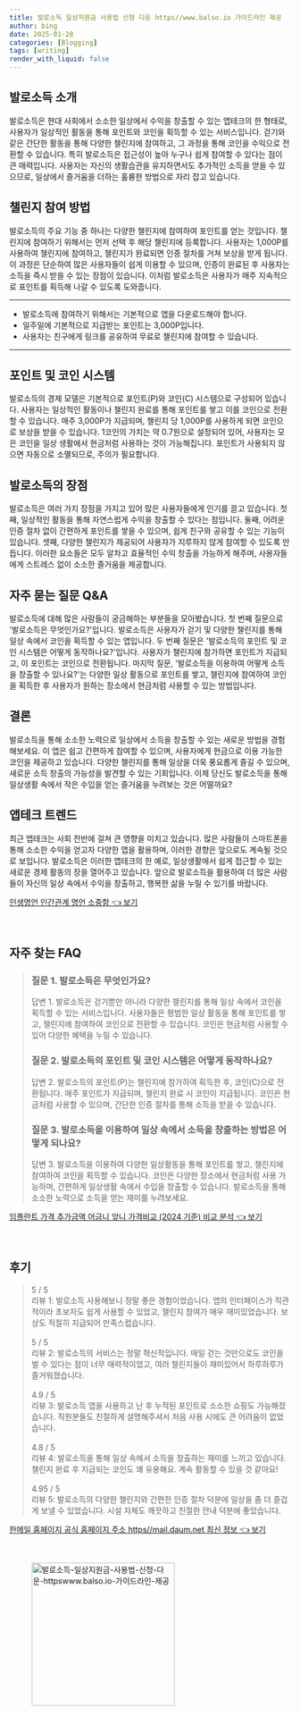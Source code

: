 ```yaml
---
title: 발로소득 일상지원금 사용법 신청 다운 https//www.balso.io 가이드라인 제공
author: bing
date: 2025-01-28
categories: [Blogging]
tags: [writing]
render_with_liquid: false
---
```



<h2 id='발로소득_소개'>발로소득 소개</h2>

<p>발로소득은 현대 사회에서 소소한 일상에서 수익을 창출할 수 있는 앱테크의 한 형태로, 사용자가 일상적인 활동을 통해 포인트와 코인을 획득할 수 있는 서비스입니다. 걷기와 같은 간단한 활동을 통해 다양한 챌린지에 참여하고, 그 과정을 통해 코인을 수익으로 전환할 수 있습니다. 특히 발로소득은 접근성이 높아 누구나 쉽게 참여할 수 있다는 점이 큰 매력입니다. 사용자는 자신의 생활습관을 유지하면서도 추가적인 소득을 얻을 수 있으므로, 일상에서 즐거움을 더하는 훌륭한 방법으로 자리 잡고 있습니다.</p>

<h2 id='챌린지_참여_방법'>챌린지 참여 방법</h2>

<p>발로소득의 주요 기능 중 하나는 다양한 챌린지에 참여하여 포인트를 얻는 것입니다. 챌린지에 참여하기 위해서는 먼저 선택 후 해당 챌린지에 등록합니다. 사용자는 1,000P를 사용하여 챌린지에 참여하고, 챌린지가 완료되면 인증 절차를 거쳐 보상을 받게 됩니다. 이 과정은 단순하여 많은 사용자들이 쉽게 이용할 수 있으며, 인증이 완료된 후 사용자는 소득을 즉시 받을 수 있는 장점이 있습니다. 이처럼 발로소득은 사용자가 매주 지속적으로 포인트를 획득해 나갈 수 있도록 도와줍니다.</p>

<hr />

<ul>
    <li>발로소득에 참여하기 위해서는 기본적으로 앱을 다운로드해야 합니다.</li>
    <li>일주일에 기본적으로 지급받는 포인트는 3,000P입니다.</li>
    <li>사용자는 친구에게 링크를 공유하여 무료로 챌린지에 참여할 수 있습니다.</li>
</ul>

<hr />

<h2 id='포인트_및_코인_시스템'>포인트 및 코인 시스템</h2>

<p>발로소득의 경제 모델은 기본적으로 포인트(P)와 코인(C) 시스템으로 구성되어 있습니다. 사용자는 일상적인 활동이나 챌린지 완료를 통해 포인트를 쌓고 이를 코인으로 전환할 수 있습니다. 매주 3,000P가 지급되며, 챌린지 당 1,000P를 사용하게 되면 코인으로 보상을 받을 수 있습니다. 1코인의 가치는 약 0.7원으로 설정되어 있어, 사용자는 모은 코인을 일상 생활에서 현금처럼 사용하는 것이 가능해집니다. 포인트가 사용되지 않으면 자동으로 소멸되므로, 주의가 필요합니다.</p>

<h2 id='발로소득의_장점'>발로소득의 장점</h2>

<p>발로소득은 여러 가지 장점을 가지고 있어 많은 사용자들에게 인기를 끌고 있습니다. 첫째, 일상적인 활동을 통해 자연스럽게 수익을 창출할 수 있다는 점입니다. 둘째, 어려운 인증 절차 없이 간편하게 포인트를 쌓을 수 있으며, 쉽게 친구와 공유할 수 있는 기능이 있습니다. 셋째, 다양한 챌린지가 제공되어 사용자가 지루하지 않게 참여할 수 있도록 만듭니다. 이러한 요소들은 모두 알차고 효율적인 수익 창출을 가능하게 해주며, 사용자들에게 스트레스 없이 소소한 즐거움을 제공합니다.</p>

<h2 id='자주묻는_질문_Q&A'>자주 묻는 질문 Q&A</h2>

<p>발로소득에 대해 많은 사람들이 궁금해하는 부분들을 모아봤습니다. 첫 번째 질문으로 '발로소득은 무엇인가요?'입니다. 발로소득은 사용자가 걷기 및 다양한 챌린지를 통해 일상 속에서 코인을 획득할 수 있는 앱입니다. 두 번째 질문은 '발로소득의 포인트 및 코인 시스템은 어떻게 동작하나요?'입니다. 사용자가 챌린지에 참가하면 포인트가 지급되고, 이 포인트는 코인으로 전환됩니다. 마지막 질문, '발로소득을 이용하여 어떻게 소득을 창출할 수 있나요?'는 다양한 일상 활동으로 포인트를 쌓고, 챌린지에 참여하여 코인을 획득한 후 사용자가 원하는 장소에서 현금처럼 사용할 수 있는 방법입니다.</p>

<h2 id='결론'>결론</h2>

<p>발로소득을 통해 소소한 노력으로 일상에서 소득을 창출할 수 있는 새로운 방법을 경험해보세요. 이 앱은 쉽고 간편하게 참여할 수 있으며, 사용자에게 현금으로 이용 가능한 코인을 제공하고 있습니다. 다양한 챌린지를 통해 일상을 더욱 풍요롭게 즐길 수 있으며, 새로운 소득 창출의 가능성을 발견할 수 있는 기회입니다. 이제 당신도 발로소득을 통해 일상생활 속에서 작은 수입을 얻는 즐거움을 누려보는 것은 어떨까요?</p>

<h2 id='앱테크_트렌드'>앱테크 트렌드</h2>

<p>최근 앱테크는 사회 전반에 걸쳐 큰 영향을 미치고 있습니다. 많은 사람들이 스마트폰을 통해 소소한 수익을 얻고자 다양한 앱을 활용하며, 이러한 경향은 앞으로도 계속될 것으로 보입니다. 발로소득은 이러한 앱테크의 한 예로, 일상생활에서 쉽게 접근할 수 있는 새로운 경제 활동의 장을 열어주고 있습니다. 앞으로 발로소득을 활용하여 더 많은 사람들이 자신의 일상 속에서 수익을 창출하고, 행복한 삶을 누릴 수 있기를 바랍니다.</p>


<p><a class="click-button" title="인생명언 인간관계 명언 소중함" href="https://24nara.github.io/posts/%EC%9D%B8%EC%83%9D%EB%AA%85%EC%96%B8-%EC%9D%B8%EA%B0%84%EA%B4%80%EA%B3%84-%EB%AA%85%EC%96%B8-%EC%86%8C%EC%A4%91%ED%95%A8/" rel="dofollow">인생명언 인간관계 명언 소중함 👈 보기</a></p><br>
<h2 id='자주_찾는_FAQ'>자주 찾는 FAQ</h2>
<div itemscope="" itemtype="https://schema.org/FAQPage">
<blockquote>
<div itemscope="" itemprop="mainEntity" itemtype="https://schema.org/Question">
<h3 itemprop="name">질문 1. 발로소득은 무엇인가요?</h3>
<div itemscope="" itemprop="acceptedAnswer" itemtype="https://schema.org/Answer">
<span itemprop="text">
<p>답변 1. 발로소득은 걷기뿐만 아니라 다양한 챌린지를 통해 일상 속에서 코인을 획득할 수 있는 서비스입니다. 사용자들은 평범한 일상 활동을 통해 포인트를 쌓고, 챌린지에 참여하여 코인으로 전환할 수 있습니다. 코인은 현금처럼 사용할 수 있어 다양한 혜택을 누릴 수 있습니다.</p>
</span>
</div>
</div>
<div itemscope="" itemprop="mainEntity" itemtype="https://schema.org/Question">
<h3 itemprop="name">질문 2. 발로소득의 포인트 및 코인 시스템은 어떻게 동작하나요?</h3>
<div itemscope="" itemprop="acceptedAnswer" itemtype="https://schema.org/Answer">
<span itemprop="text">
<p>답변 2. 발로소득의 포인트(P)는 챌린지에 참가하여 획득한 후, 코인(C)으로 전환됩니다. 매주 포인트가 지급되며, 챌린지 완료 시 코인이 지급됩니다. 코인은 현금처럼 사용할 수 있으며, 간단한 인증 절차를 통해 소득을 받을 수 있습니다.</p>
</span>
</div>
</div>
<div itemscope="" itemprop="mainEntity" itemtype="https://schema.org/Question">
<h3 itemprop="name">질문 3. 발로소득을 이용하여 일상 속에서 소득을 창출하는 방법은 어떻게 되나요?</h3>
<div itemscope="" itemprop="acceptedAnswer" itemtype="https://schema.org/Answer">
<span itemprop="text">
<p>답변 3. 발로소득을 이용하여 다양한 일상활동을 통해 포인트를 쌓고, 챌린지에 참여하여 코인을 획득할 수 있습니다. 코인은 다양한 장소에서 현금처럼 사용 가능하며, 간편하게 일상생활 속에서 수입을 창출할 수 있습니다. 발로소득을 통해 소소한 노력으로 소득을 얻는 재미를 누려보세요.</p>
</span>
</div>
</div>
</blockquote>
</div>
<p><a class="click-button" title="임플란트 가격 추가금액 어금니 앞니 가격비교 (2024 기준) 비교 분석" href="https://24nara.github.io/posts/%EC%9E%84%ED%94%8C%EB%9E%80%ED%8A%B8-%EA%B0%80%EA%B2%A9-%EC%B6%94%EA%B0%80%EA%B8%88%EC%95%A1-%EC%96%B4%EA%B8%88%EB%8B%88-%EC%95%9E%EB%8B%88-%EA%B0%80%EA%B2%A9%EB%B9%84%EA%B5%90-(2024-%EA%B8%B0%EC%A4%80)-%EB%B9%84%EA%B5%90-%EB%B6%84%EC%84%9D/" rel="dofollow">임플란트 가격 추가금액 어금니 앞니 가격비교 (2024 기준) 비교 분석 👈 보기</a></p><br>
<h2 id='후기'>후기</h2>
<div itemscope itemtype="https://schema.org/Product">
  <blockquote>
  <div itemprop="review" itemscope itemtype="https://schema.org/Review">
      <div itemprop="reviewRating" itemscope itemtype="https://schema.org/Rating"> <span itemprop="ratingValue">5</span> / <span itemprop="bestRating">5</span> </div>
      <span itemprop="reviewBody">리뷰 1: 발로소득 사용해보니 정말 좋은 경험이었습니다. 앱의 인터페이스가 직관적이라 초보자도 쉽게 사용할 수 있었고, 챌린지 참여가 매우 재미있었습니다. 보상도 적절히 지급되어 만족스럽습니다.</span>
  </div>
  <br>
  <div itemprop="review" itemscope itemtype="https://schema.org/Review">
      <div itemprop="reviewRating" itemscope itemtype="https://schema.org/Rating"> <span itemprop="ratingValue">5</span> / <span itemprop="bestRating">5</span> </div>
      <span itemprop="reviewBody">리뷰 2: 발로소득의 서비스는 정말 혁신적입니다. 매일 걷는 것만으로도 코인을 벌 수 있다는 점이 너무 매력적이었고, 여러 챌린지들이 재미있어서 하루하루가 즐거워졌습니다.</span>
  </div>
  <br>
  <div itemprop="review" itemscope itemtype="https://schema.org/Review">
      <div itemprop="reviewRating" itemscope itemtype="https://schema.org/Rating"> <span itemprop="ratingValue">4.9</span> / <span itemprop="bestRating">5</span> </div>
      <span itemprop="reviewBody">리뷰 3: 발로소득 앱을 사용하고 난 후 누적된 포인트로 소소한 쇼핑도 가능해졌습니다. 직원분들도 친절하게 설명해주셔서 처음 사용 시에도 큰 어려움이 없었습니다. </span>
  </div>
  <br>
  <div itemprop="review" itemscope itemtype="https://schema.org/Review">
      <div itemprop="reviewRating" itemscope itemtype="https://schema.org/Rating"> <span itemprop="ratingValue">4.8</span> / <span itemprop="bestRating">5</span> </div>
      <span itemprop="reviewBody">리뷰 4: 발로소득을 통해 일상 속에서 소득을 창출하는 재미를 느끼고 있습니다. 챌린지 완료 후 지급되는 코인도 꽤 유용해요. 계속 활동할 수 있을 것 같아요!</span>
  </div>
  <br>
  <div itemprop="review" itemscope itemtype="https://schema.org/Review">
      <div itemprop="reviewRating" itemscope itemtype="https://schema.org/Rating"> <span itemprop="ratingValue">4.95</span> / <span itemprop="bestRating">5</span> </div>
      <span itemprop="reviewBody">리뷰 5: 발로소득의 다양한 챌린지와 간편한 인증 절차 덕분에 일상을 좀 더 즐겁게 보낼 수 있었습니다. 시설 자체도 깨끗하고 친절한 안내 덕분에 좋았습니다.</span>
  </div>
  </blockquote>
</div>
<p><a class="click-button" title="한메일 홈페이지 공식 홈페이지 주소 https//mail.daum.net 최신 정보" href="https://24nara.github.io/posts/%ED%95%9C%EB%A9%94%EC%9D%BC-%ED%99%88%ED%8E%98%EC%9D%B4%EC%A7%80-%EA%B3%B5%EC%8B%9D-%ED%99%88%ED%8E%98%EC%9D%B4%EC%A7%80-%EC%A3%BC%EC%86%8C-httpsmail.daum.net-%EC%B5%9C%EC%8B%A0-%EC%A0%95%EB%B3%B4/" rel="dofollow">한메일 홈페이지 공식 홈페이지 주소 https//mail.daum.net 최신 정보 👈 보기</a></p><br>
<figure class="image"><img src="https://24nara.github.io/assets/img/thumbnail/발로소득-일상지원금-사용법-신청-다운-httpswww.balso.io-가이드라인-제공.webp" alt="발로소득-일상지원금-사용법-신청-다운-httpswww.balso.io-가이드라인-제공" width="256" height="256"></figure>